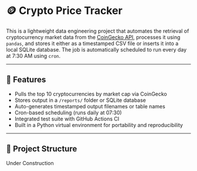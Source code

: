 # 🪙 Crypto Price Tracker

This is a lightweight data engineering project that automates the retrieval of cryptocurrency market data from the [CoinGecko API](https://www.coingecko.com/en/api), processes it using `pandas`, and stores it either as a timestamped CSV file or inserts it into a local SQLite database. The job is automatically scheduled to run every day at 7:30 AM using `cron`.

---

## 🚀 Features

- Pulls the top 10 cryptocurrencies by market cap via CoinGecko
- Stores output in a `/reports/` folder or SQLite database
- Auto-generates timestamped output filenames or table names
- Cron-based scheduling (runs daily at 07:30)
- Integrated test suite with GitHub Actions CI
- Built in a Python virtual environment for portability and reproducibility

---

## 📁 Project Structure

Under Construction
